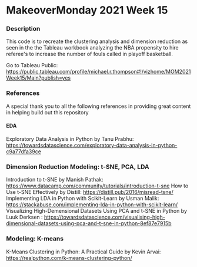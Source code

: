 # MakeoverMonday 2021 Week 15

### Description
This code is to recreate the clustering analysis and dimension reduction as seen in the the Tableau workbook analyzing the NBA propensity to hire referee's to increase the number of fouls called in playoff basketball.

Go to Tableau Public: https://public.tableau.com/profile/michael.r.thompson#!/vizhome/MOM2021Week15/Main?publish=yes 


### References
A special thank you to all the following references in providing great content in helping build out this repository

#### EDA
Exploratory Data Analysis in Python by Tanu Prabhu: https://towardsdatascience.com/exploratory-data-analysis-in-python-c9a77dfa39ce

### Dimension Reduction Modeling: t-SNE, PCA, LDA
Introduction to t-SNE by Manish Pathak: https://www.datacamp.com/community/tutorials/introduction-t-sne
How to Use t-SNE Effectively by Distill: https://distill.pub/2016/misread-tsne/
Implementing LDA in Python with Scikit-Learn by Usman Malik: https://stackabuse.com/implementing-lda-in-python-with-scikit-learn/
Visualizing High-Demensional Datasets Using PCA and t-SNE in Python by Luuk Derksen : https://towardsdatascience.com/visualising-high-dimensional-datasets-using-pca-and-t-sne-in-python-8ef87e7915b

### Modeling: K-means
K-Means Clustering in Python: A Practical Guide by Kevin Arvai: https://realpython.com/k-means-clustering-python/
